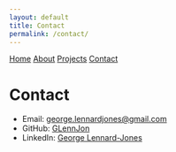```yaml
---
layout: default
title: Contact
permalink: /contact/
---
```


<nav>
  <a href="{{site.baseurl}}">Home</a>
  <a href="{{site.baseurl}}/about/">About</a>
  <a href="{{site.baseurl}}/projects/">Projects</a>
  <a href="{{site.baseurl}}/contact/">Contact</a>
</nav>

# Contact

- Email: [george.lennardjones@gmail.com](mailto:george.lennardjones@gmail.com)
- GitHub: [GLennJon](https://github.com/GLennJon)
- LinkedIn: [George Lennard-Jones](https://linkedin.com/in/george-lennard-jones/)


